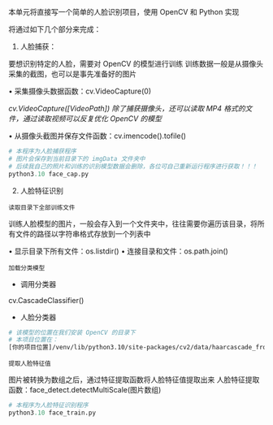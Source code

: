 本单元将直接写一个简单的人脸识别项目，使用 OpenCV 和 Python 实现

将通过如下几个部分来完成：

1. 人脸捕获：

要想识别特定的人脸，需要对 OpenCV 的模型进行训练 
训练数据一般是从摄像头采集的截图，也可以是事先准备好的图片 

• 采集摄像头数据函数：cv.VideoCapture(0)

*cv.VideoCapture([VideoPath]) 除了捕获摄像头，还可以读取 MP4 格式的文件，通过读取视频可以反复优化 OpenCV 的模型*

• 从摄像头截图并保存文件函数：cv.imencode().tofile()


```python
# 本程序为人脸捕获程序
# 图片会保存到当前目录下的 imgData 文件夹中
# 后续我自己的照片和训练的识别模型数据会删除，各位可自己重新运行程序进行获取！！！
python3.10 face_cap.py
```

2. 人脸特征识别

`读取目录下全部训练文件`

训练人脸模型的图片，一般会存入到一个文件夹中，往往需要你遍历该目录，将所有文件的路径以字符串格式存放到一个列表中 

• 显示目录下所有文件：os.listdir() 
• 连接目录和文件：os.path.join()

`加载分类模型`

- 调用分类器  

cv.CascadeClassifier() 

- 人脸分类器 

```bash
# 该模型的位置在我们安装 OpenCV 的目录下
# 本项目位置在：
[你的项目位置]/venv/lib/python3.10/site-packages/cv2/data/haarcascade_frontalface_default.xml
```

`提取人脸特征值`

图片被转换为数组之后，通过特征提取函数将人脸特征值提取出来 
人脸特征提取函数：face_detect.detectMultiScale(图片数组) 

```python
# 本程序为人脸特征识别程序
python3.10 face_train.py
```